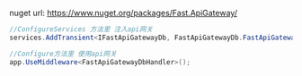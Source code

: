 ﻿
 nuget url: https://www.nuget.org/packages/Fast.ApiGateway/
 ```csharp
//ConfigureServices 方法里 注入api网关
services.AddTransient<IFastApiGatewayDb, FastApiGatewayDb.FastApiGatewayDb>();

//Configure方法里 使用api网关 
 app.UseMiddleware<FastApiGatewayDbHandler>();


```
